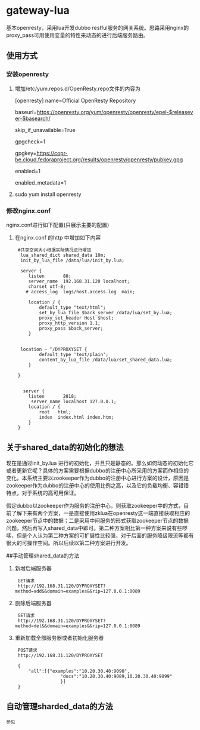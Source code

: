 # gateway-lua


基本openresty，采用lua开发dubbo restful服务的网关系统。思路采用nginx的proxy_pass可用使用变量的特性来动态的进行后端服务路由。

## 使用方式

###  安装openresty
1. 增加/etc/yum.repos.d/OpenResty.repo文件的内容为
	
	[openresty]
	name=Official OpenResty Repository
	
	baseurl=https://openresty.org/yum/openresty/openresty/epel-$releasever-$basearch/
	
	skip_if_unavailable=True
	
	gpgcheck=1
	
	gpgkey=https://copr-be.cloud.fedoraproject.org/results/openresty/openresty/pubkey.gpg
	
	enabled=1
	
	enabled_metadata=1
	
1. sudo yum install openresty

### 修改nginx.conf
	
nginx.conf进行如下配置(只展示主要的配置)
	
1. 在nginx.conf 的http 中增加如下内容
		 
	
	    #共享空间大小根据实际情况进行增加
		 lua_shared_dict shared_data 10m;
  		 init_by_lua_file /data/lua/init_by.lua;

	   	 server {
	        listen       80;
	        server_name  192.168.31.120 localhost;
			charset utf-8;
	       # access_log  logs/host.access.log  main;
	
	        location / {  	
				default_type "text/html";
				set_by_lua_file $back_server /data/lua/set_by.lua;
				proxy_set_header Host $host;
				proxy_http_version 1.1;
				proxy_pass $back_server;
	        }
	
		
		 location ~ ^/DYPROXYSET {
				default_type 'text/plain';
				content_by_lua_file /data/lua/set_shared_data.lua;
			}
		
		}
	
	
		  server {
	        listen       2018;
		     server_name localhost 127.0.0.1;
	        location / {
	            root   html;
	            index  index.html index.htm;
	        }
	    }
    
    
    
## 关于shared_data的初始化的想法

现在是通过init_by.lua 进行的初始化，并且只是静态的。那么如何动态的初始化它或者更新它呢？具体的方案需要根据dubbo的注册中心所采用的方案而作相应的变化。本系统主要以zookeeper作为dubbo的注册中心进行方案的设计，原因是zookeeper作为dubbo的注册中心的使用比例之高，以及它的负载均衡、容错错特点，对于系统的高可用保证。

假定dubbo以zookeeper作为服务的注册中心，则获取zookeeper中的方式，目前了解下来有两个方案，一是直接使用zklua在openresty这一端直接获取相应的zookeeper节点中的数据；二是采用中间服务的形式获取zookeeper节点的数据问题，然后再写入shared_data中即可。第二种方案相比第一种方案来说有些啰嗦，但是个人认为第二种方案的可扩展性比较强，对于后面的服务降级限流等都有很大的可操作空间。所以后续以第二种方案进行开发。

##手动管理shared_data的方法
1. 新增后端服务器

		GET请求
		http://192.168.31.120/DYPROXYSET?method=add&&domain=examples&&rip=127.0.0.1:8089
		
2. 删除后端服务器
	
		GET请求
		http://192.168.31.120/DYPROXYSET?method=del&&domain=examples&&rip=127.0.0.1:8089

1. 重新加载全部服务器或者初始化服务器

		POST请求
		http://192.168.31.120/DYPROXYSET
	
		{
			"all":[{"examples":"10.20.30.40:9090",
						"docs":"10.20.30.40:9089,10.20.30.40:9099"
						}]
		}

## 自动管理sharded_data的方法
	参见
  